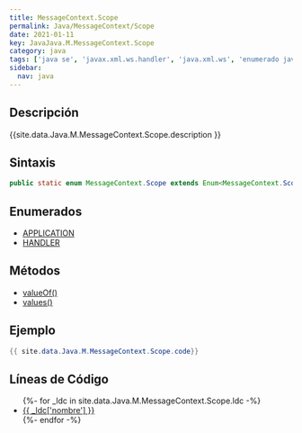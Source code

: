 ```yaml
---
title: MessageContext.Scope
permalink: Java/MessageContext/Scope
date: 2021-01-11
key: JavaJava.M.MessageContext.Scope
category: java
tags: ['java se', 'javax.xml.ws.handler', 'java.xml.ws', 'enumerado java', 'Java 1.0']
sidebar: 
  nav: java
---
```


## Descripción
{{site.data.Java.M.MessageContext.Scope.description }}

## Sintaxis
~~~java
public static enum MessageContext.Scope extends Enum<MessageContext.Scope>
~~~

## Enumerados
* [APPLICATION](/Java/MessageContext/Scope/APPLICATION)
* [HANDLER](/Java/MessageContext/Scope/HANDLER)

## Métodos
* [valueOf()](/Java/MessageContext/Scope/valueOf)
* [values()](/Java/MessageContext/Scope/values)

## Ejemplo
~~~java
{{ site.data.Java.M.MessageContext.Scope.code}}
~~~

## Líneas de Código
<ul>
{%- for _ldc in site.data.Java.M.MessageContext.Scope.ldc -%}
   <li>
       <a href="{{_ldc['url'] }}">{{ _ldc['nombre'] }}</a>
   </li>
{%- endfor -%}
</ul>
